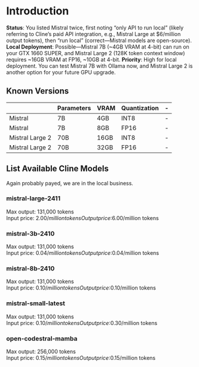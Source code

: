 # Introduction

**Status**: You listed Mistral twice, first noting “only API to run local” (likely referring to Cline’s paid API integration, e.g., Mistral Large at $6/million output tokens), then “run local” (correct—Mistral models are open-source).
**Local Deployment**: Possible—Mistral 7B (~4GB VRAM at 4-bit) can run on your GTX 1660 SUPER, and Mistral Large 2 (128K token context window) requires ~16GB VRAM at FP16, ~10GB at 4-bit.
**Priority**: High for local deployment. You can test Mistral 7B with Ollama now, and Mistral Large 2 is another option for your future GPU upgrade.

## Known Versions

|                 | Parameters | VRAM | Quantization | -   |
| --------------- | ---------- | ---- | ------------ | --- |
| Mistral         | 7B         | 4GB  | INT8         | -   |
| Mistral         | 7B         | 8GB  | FP16         | -   |
| Mistral Large 2 | 70B        | 16GB | INT8         | -   |
| Mistral Large 2 | 70B        | 32GB | FP16         | -   |

## List Available Cline Models

Again probably payed, we are in the local business.
### mistral-large-2411
Max output: 131,000 tokens  
Input price: $2.00/million tokens  
Output price: $6.00/million tokens
### mistral-3b-2410
Max output: 131,000 tokens  
Input price: $0.04/million tokens  
Output price: $0.04/million tokens
### mistral-8b-2410
Max output: 131,000 tokens  
Input price: $0.10/million tokens  
Output price: $0.10/million tokens
### mistral-small-latest
Max output: 131,000 tokens  
Input price: $0.10/million tokens  
Output price: $0.30/million tokens
### open-codestral-mamba
Max output: 256,000 tokens  
Input price: $0.15/million tokens  
Output price: $0.15/million tokens



